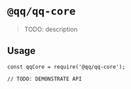 # `@qq/qq-core`

> TODO: description

## Usage

```
const qqCore = require('@qq/qq-core');

// TODO: DEMONSTRATE API
```
